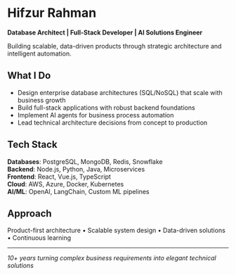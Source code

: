 # Hifzur Rahman
**Database Architect | Full-Stack Developer | AI Solutions Engineer**

Building scalable, data-driven products through strategic architecture and intelligent automation.

## **What I Do**
- Design enterprise database architectures (SQL/NoSQL) that scale with business growth
- Build full-stack applications with robust backend foundations  
- Implement AI agents for business process automation
- Lead technical architecture decisions from concept to production

## **Tech Stack**
**Databases**: PostgreSQL, MongoDB, Redis, Snowflake  
**Backend**: Node.js, Python, Java, Microservices  
**Frontend**: React, Vue.js, TypeScript  
**Cloud**: AWS, Azure, Docker, Kubernetes  
**AI/ML**: OpenAI, LangChain, Custom ML pipelines  

## **Approach**
Product-first architecture • Scalable system design • Data-driven solutions • Continuous learning

---
*10+ years turning complex business requirements into elegant technical solutions*
